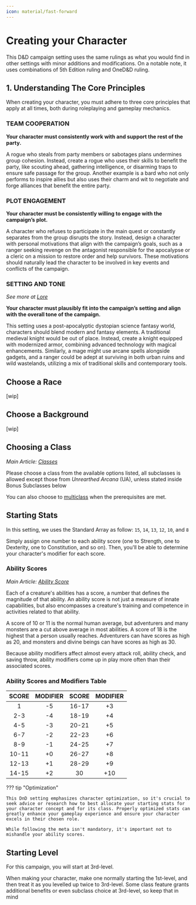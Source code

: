 ```yaml
---
icon: material/fast-forward
---
```


# Creating your Character
This D&D campaign setting uses the same rulings as what you would find in other settings with minor additions and modifications. On a notable note, it uses combinations of 5th Edition ruling and OneD&D ruling.


## 1. Understanding The Core Principles

When creating your character, you must adhere to three core principles that apply at all times, both during roleplaying and gameplay mechanics.

### TEAM COOPERATION

**Your character must consistently work with and support the rest of the party.**

A rogue who steals from party members or sabotages plans undermines group cohesion. Instead, create a rogue who uses their skills to benefit the party, like scouting ahead, gathering intelligence, or disarming traps to ensure safe passage for the group. Another example is a bard who not only performs to inspire allies but also uses their charm and wit to negotiate and forge alliances that benefit the entire party.

### PLOT ENGAGEMENT

**Your character must be consistently willing to engage with the campaign’s plot.**

A character who refuses to participate in the main quest or constantly separates from the group disrupts the story. Instead, design a character with personal motivations that align with the campaign’s goals, such as a ranger seeking revenge on the antagonist responsible for the apocalypse or a cleric on a mission to restore order and help survivors. These motivations should naturally lead the character to be involved in key events and conflicts of the campaign.

### SETTING AND TONE

*See more at [Lore](../lore/index.md)*

**Your character must plausibly fit into the campaign’s setting and align with the overall tone of the campaign.**

This setting uses a post-apocalyptic dystopian science fantasy world, characters should blend modern and fantasy elements. A traditional medieval knight would be out of place. Instead, create a knight equipped with modernized armor, combining advanced technology with magical enhancements. Similarly, a mage might use arcane spells alongside gadgets, and a ranger could be adept at surviving in both urban ruins and wild wastelands, utilizing a mix of traditional skills and contemporary tools.



## Choose a Race
[wip]

## Choose a Background
[wip]

## Choosing a Class
*Main Article: [Classes](../character-creation/classes.md)*

Please choose a class from the available options listed, all subclasses is allowed except those from *Unrearthed Arcana* (UA), unless stated inside Bonus Subclasses below

You can also choose to [multiclass](../gameplay/multiclassing.md) when the prerequisites are met.

## Starting Stats
In this setting, we uses the Standard Array as follow: `15`, `14`, `13`, `12`, `10`, and `8`

Simply assign one number to each ability score (one to Strength, one to Dexterity, one to Constitution, and so on). Then, you'll be able to determine your character's modifier for each score.

### Ability Scores
*Main Article: [Ability Score](../character-creation/ability-scores/index.md)*

Each of a creature's abilities has a score, a number that defines the magnitude of that ability. An ability score is not just a measure of innate capabilities, but also encompasses a creature's training and competence in activities related to that ability.

A score of 10 or 11 is the normal human average, but adventurers and many monsters are a cut above average in most abilities. A score of 18 is the highest that a person usually reaches. Adventurers can have scores as high as 20, and monsters and divine beings can have scores as high as 30.

Because ability modifiers affect almost every attack roll, ability check, and saving throw, ability modifiers come up in play more often than their associated scores.

### Ability Scores and Modifiers Table

| **SCORE** | **MODIFIER** | **SCORE** | **MODIFIER** |
| :-: | :-: | :-: | :-: |
| 1 | -5 | 16-17 | +3 |
| 2-3 | -4 | 18-19 | +4 |
| 4-5 | -3 | 20-21 | +5 |
| 6-7 | -2 | 22-23 | +6 |
| 8-9 | -1 | 24-25 | +7 |
| 10-11 | +0 | 26-27 | +8 |
| 12-13 | +1 | 28-29 | +9 |
| 14-15 | +2 | 30 | +10 |

??? tip "Optimization"

    This DnD setting emphasizes character optimization, so it's crucial to seek advice or research how to best allocate your starting stats for your character concept and for its class. Properly optimized stats can greatly enhance your gameplay experience and ensure your character excels in their chosen role.

    While following the meta isn't mandatory, it's important not to mishandle your ability scores.

## Starting Level
For this campaign, you will start at 3rd-level. 

When making your character, make one normally starting the 1st-level, and then treat it as you levelled up twice to 3rd-level. Some class feature grants additional benefits or even subclass choice at 3rd-level, so keep that in mind